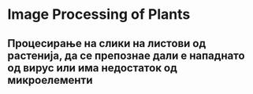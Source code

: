 # Image Processing of Plants
## Процесирање на слики на листови од растенија, да се препознае дали е нападнато од вирус или има недостаток од микроелементи
